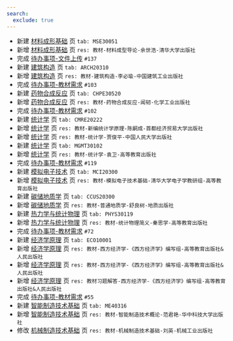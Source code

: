 ```yaml
---
search:
  exclude: true
---
```


- 新建 [材料成形基础](../../../../course/材料成形基础.md) 页 `tab: MSE30051`
- 新增 [材料成形基础](../../../../course/材料成形基础.md) 页 `res: 教材-材料成型导论-余世浩-清华大学出版社`
- 完成 [待办事项-文件上传](../../../待办事项/upload.md) `#137`
- 新建 [建筑构造](../../../../course/建筑构造.md) 页 `tab: ARCH20310`
- 新增 [建筑构造](../../../../course/建筑构造.md) 页 `res: 教材-建筑构造-李必瑜-中国建筑工业出版社`
- 完成 [待办事项-教材需求](../../../待办事项/textbook.md) `#103`
- 新建 [药物合成反应](../../../../course/药物合成反应.md) 页 `tab: CHPE30520`
- 新增 [药物合成反应](../../../../course/药物合成反应.md) 页 `res: 教材-药物合成反应-闻韧-化学工业出版社`
- 完成 [待办事项-教材需求](../../../待办事项/textbook.md) `#102`
- 新建 [统计学](../../../../course/统计学.md) 页 `tab: CMRE20222`
- 新增 [统计学](../../../../course/统计学.md) 页 `res: 教材-新编统计学原理-陈嗣成-首都经济贸易大学出版社`
- 新增 [统计学](../../../../course/统计学.md) 页 `res: 教材-统计学-贾俊平-中国人民大学出版社`
- 新建 [统计学](../../../../course/统计学.md) 页 `tab: MGMT30102`
- 新增 [统计学](../../../../course/统计学.md) 页 `res: 教材-统计学-袁卫-高等教育出版社`
- 完成 [待办事项-教材需求](../../../待办事项/textbook.md) `#119`
- 新建 [模拟电子技术](../../../../course/模拟电子技术.md) 页 `tab: MCI20300`
- 新增 [模拟电子技术](../../../../course/模拟电子技术.md) 页 `res: 教材-模拟电子技术基础-清华大学电子学教研组-高等教育出版社`
- 新建 [碳储地质学](../../../../course/碳储地质学.md) 页 `tab: CCUS20300`
- 新增 [碳储地质学](../../../../course/碳储地质学.md) 页 `res: 教材-普通地质学-舒良树-地质出版社`
- 新建 [热力学与统计物理](../../../../course/热力学与统计物理.md) 页 `tab: PHYS30119`
- 新增 [热力学与统计物理](../../../../course/热力学与统计物理.md) 页 `res: 教材-统计物理简义-秦思学-高等教育出版社`
- 完成 [待办事项-教材需求](../../../待办事项/textbook.md) `#72`
- 新建 [经济学原理](../../../../course/经济学原理.md) 页 `tab: ECO10001`
- 新增 [经济学原理](../../../../course/经济学原理.md) 页 `res: 教材-西方经济学-《西方经济学》编写组-高等教育出版社&人民出版社`
- 新增 [经济学原理](../../../../course/经济学原理.md) 页 `res: 教材-西方经济学-《西方经济学》编写组-高等教育出版社&人民出版社`
- 新增 [经济学原理](../../../../course/经济学原理.md) 页 `res: 教材习题解答-西方经济学-《西方经济学》编写组-高等教育出版社&人民出版社`
- 完成 [待办事项-教材需求](../../../待办事项/textbook.md) `#55`
- 新建 [智能制造技术基础](../../../../course/智能制造技术基础.md) 页 `tab: ME40316`
- 新增 [智能制造技术基础](../../../../course/智能制造技术基础.md) 页 `res: 教材-智能制造技术概论-范君艳-华中科技大学出版社`
- 修改 [机械制造技术基础](../../../../course/机械制造技术基础.md) 页 `res: 教材-机械制造技术基础-刘英-机械工业出版社`